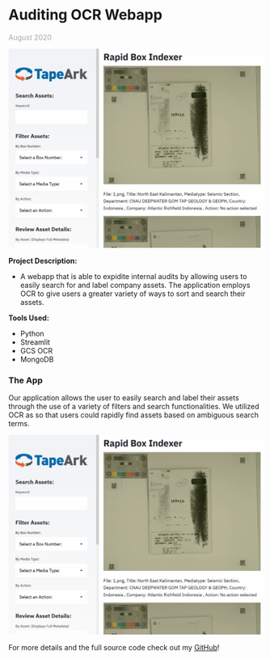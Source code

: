 # **Auditing OCR Webapp**
<span style="color:darkgrey;">August 2020 </span>

<img src="images/OCR_demo1.gif?raw=true"/>  

**Project Description:**  
- A webapp that is able to expidite internal audits by allowing users to easily search for and label company assets. The application employs OCR to give users a greater variety of ways to sort and search their assets.

**Tools Used:**  
- Python
- Streamlit
- GCS OCR
- MongoDB

### **The App**

Our application allows the user to easily search and label their assets through the use of a variety of filters and search functionalities. We utilized OCR as so that users could rapidly find assets based on ambiguous search terms.

<img src="images/OCR_demo1.gif?raw=true"/>  

For more details and the full source code check out my [GitHub](https://github.com/lashleyaq/Rapid-Box-Indexer)!
